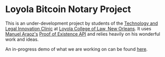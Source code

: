 # Loyola Bitcoin Notary Project

This is an under-development project by students of the [Technology and Legal 
Innovation Clinic](https://loyolalawtech.org) at [Loyola College of Law, New 
Orleans](http://law.loyno.edu).  It uses [Manuel Araoz's](https://maraoz.com/) 
[Proof of Existence API](https://proofofexistence.com/developers) and relies 
heavily on his wonderful work and ideas.

An in-progress demo of what we are working on can be found 
[here](http://loyolalawtech.github.io/Bitcoin-Notary/index.html).


